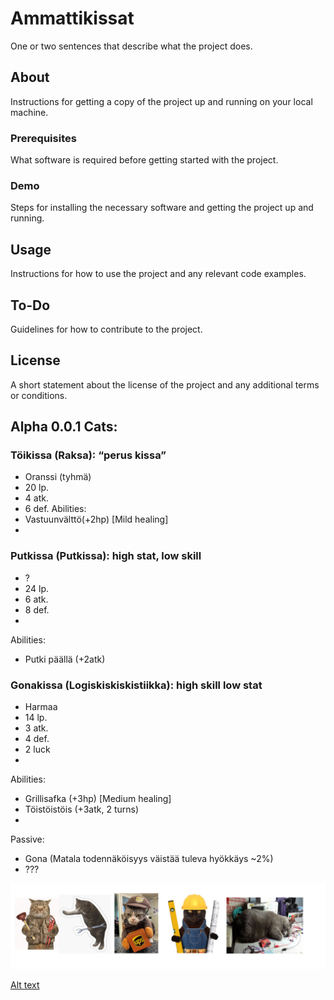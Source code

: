 # Ammattikissat


One or two sentences that describe what the project does.

## About

Instructions for getting a copy of the project up and running on your local machine.

### Prerequisites

What software is required before getting started with the project.

### Demo

Steps for installing the necessary software and getting the project up and running.

## Usage

Instructions for how to use the project and any relevant code examples.

## To-Do

Guidelines for how to contribute to the project.

## License

A short statement about the license of the project and any additional terms or conditions.

## Alpha 0.0.1 Cats:
### Töikissa (Raksa): “perus kissa”
- Oranssi (tyhmä)
- 20 lp.
- 4 atk.
- 6 def.
Abilities:
- Vastuunvälttö(+2hp) [Mild healing]
- 
### Putkissa (Putkissa): high stat, low skill
- ?
- 24 lp.
- 6 atk.
- 8 def.
- 
Abilities:
- Putki päällä (+2atk)

### Gonakissa (Logiskiskiskistiikka): high skill low stat
- Harmaa
- 14 lp.
- 3 atk.
- 4 def.
- 2 luck
- 
Abilities:
- Grillisafka (+3hp) [Medium healing]
- Töistöistöis (+3atk, 2 turns)
- 
Passive:
- Gona (Matala todennäköisyys väistää tuleva hyökkäys ~2%)
- ???

![Alt text](kissa.png)

[Alt text](luokkakaavio.png)
